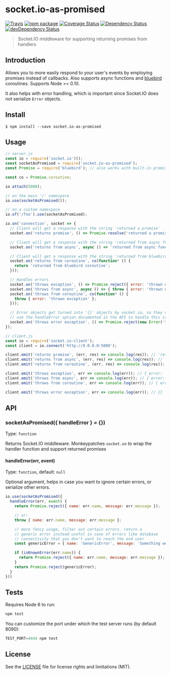 # socket.io-as-promised

[![Travis][build-badge]][build]
[![npm package][npm-badge]][npm]
[![Coverage Status][coveralls-badge]][coveralls]
[![Dependency Status][dependency-status-badge]][dependency-status]
[![devDependency Status][dev-dependency-status-badge]][dev-dependency-status]

> Socket.IO middleware for supporting returning promises from handlers

## Introduction

Allows you to more easily respond to your user's events by employing promises instead of callbacks. Also supports async functions and [bluebird](https://github.com/petkaantonov/bluebird) coroutines. Supports Node >= 0.10.

It also helps with error handling, which is important since Socket.IO does not serialize `Error` objects.

## Install

```
$ npm install --save socket.io-as-promised
```

## Usage

```js
// server.js
const io = require('socket.io')();
const socketAsPromised = require('socket.io-as-promised');
const Promise = require('bluebird'); // also works with built-in promises

const co = Promise.coroutine;

io.attach(5000);

// on the main '/' namespare
io.use(socketAsPromised());

// on a custom namespace
io.of('/foo').use(socketAsPromised);

io.on('connection', socket => {
  // Client will get a response with the string 'returned a promise'
  socket.on('returns promise', () => Promise.resolve('returned a promise'));

  // Client will get a response with the string 'returned from async function'
  socket.on('returns from async', async () => 'returned from async function');

  // Client will get a response with the string 'returned from bluebird coroutine'
  socket.on('returns from coroutine', co(function* () {
    return 'returned from bluebird coroutine';
  }));

  // Handles errors
  socket.on('throws exception', () => Promise.reject({ error: 'thrown exception' }));
  socket.on('throws from async', async () => { throw { error: 'thrown exception'; } });
  socket.on('throws from coroutine', co(function* () {
    throw { error: 'thrown exception' };
  }));

  // Error objects get turned into '{}' objects by socket io, so they need serializing
  // use the handleError option documented in the API to handle this case
  socket.on('throws error exception', () => Promise.reject(new Error('thrown exception')));
});
```

```js
// client.js
const io = require('socket.io-client');
const client = io.connect('http://0.0.0.0:5000');

client.emit('returns promise', (err, res) => console.log(res)); // 'returned a promise'
client.emit('returns from async', (err, res) => console.log(res)); // 'returned from async'
client.emit('returns from coroutine', (err, res) => console.log(res)); // 'returned from bluebird coroutine'

client.emit('throws exception', err => console.log(err)); // { error: 'thrown exception' }
client.emit('throws from async', err => console.log(err)); // { error: 'thrown exception' }
client.emit('throws from coroutine', err => console.log(err)); // { error: 'thrown exception' }

client.emit('throws error exception', err => console.log(err)); // {}
```

## API

### socketAsPromised({ handleError } = {})

Type: `function`

Returns Socket.IO middleware. Monkeypatches `socket.on` to wrap the handler function and support returned promises

#### handleError(err, event)

Type: `function`, default: `null`

Optional argument, helps in case you want to ignore certain errors, or serialize other errors.

```js
io.use(socketAsPromised({
  handleError(err, event) {
    return Promise.reject({ name: err.name, message: err.message });

    // or:
    throw { name: err.name, message: err.message };

    // more fancy usage, filter out certain errors, return a
    // generic error instead useful in case of errors like database
    // connectivity that you don't want to reach the end user
    const genericError = { name: 'GenericError', message: 'Something went wrong' };

    if (isKnownError(err.name)) {
      return Promise.reject({ name: err.name, message: err.message });
    }
    return Promise.reject(genericError);
  }
}))
```

## Tests

Requires Node 6 to run:

```js
npm test
```

You can customize the port under which the test server runs (by default 8090):

```js
TEST_PORT=4444 npm test
```

## License

See the [LICENSE](LICENSE.md) file for license rights and limitations (MIT).

[build-badge]: https://img.shields.io/github/workflow/status/dotcore64/socket.io-as-promised/test/master?style=flat-square
[build]: https://github.com/dotcore64/socket.io-as-promised/actions

[npm-badge]: https://img.shields.io/npm/v/socket.io-as-promised.svg?style=flat-square
[npm]: https://www.npmjs.org/package/socket.io-as-promised

[coveralls-badge]: https://img.shields.io/coveralls/dotcore64/socket.io-as-promised/master.svg?style=flat-square
[coveralls]: https://coveralls.io/r/dotcore64/socket.io-as-promised

[dependency-status-badge]: https://david-dm.org/dotcore64/socket.io-as-promised.svg?style=flat-square
[dependency-status]: https://david-dm.org/dotcore64/socket.io-as-promised

[dev-dependency-status-badge]: https://david-dm.org/dotcore64/socket.io-as-promised/dev-status.svg?style=flat-square
[dev-dependency-status]: https://david-dm.org/dotcore64/socket.io-as-promised#info=devDependencies
